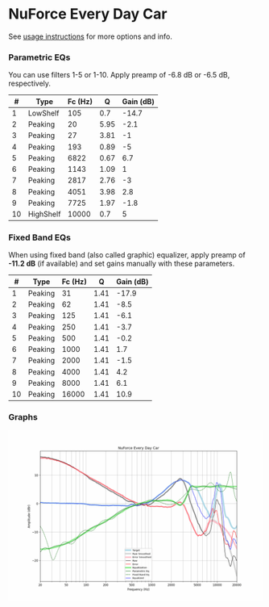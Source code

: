 # NuForce Every Day Car
See [usage instructions](https://github.com/jaakkopasanen/AutoEq#usage) for more options and info.

### Parametric EQs
You can use filters 1-5 or 1-10. Apply preamp of -6.8 dB or -6.5 dB, respectively.

|   # | Type      |   Fc (Hz) |    Q |   Gain (dB) |
|-----|-----------|-----------|------|-------------|
|   1 | LowShelf  |       105 | 0.7  |       -14.7 |
|   2 | Peaking   |        20 | 5.95 |        -2.1 |
|   3 | Peaking   |        27 | 3.81 |        -1   |
|   4 | Peaking   |       193 | 0.89 |        -5   |
|   5 | Peaking   |      6822 | 0.67 |         6.7 |
|   6 | Peaking   |      1143 | 1.09 |         1   |
|   7 | Peaking   |      2817 | 2.76 |        -3   |
|   8 | Peaking   |      4051 | 3.98 |         2.8 |
|   9 | Peaking   |      7725 | 1.97 |        -1.8 |
|  10 | HighShelf |     10000 | 0.7  |         5   |

### Fixed Band EQs
When using fixed band (also called graphic) equalizer, apply preamp of **-11.2 dB** (if available) and set gains manually with these parameters.

|   # | Type    |   Fc (Hz) |    Q |   Gain (dB) |
|-----|---------|-----------|------|-------------|
|   1 | Peaking |        31 | 1.41 |       -17.9 |
|   2 | Peaking |        62 | 1.41 |        -8.5 |
|   3 | Peaking |       125 | 1.41 |        -6.1 |
|   4 | Peaking |       250 | 1.41 |        -3.7 |
|   5 | Peaking |       500 | 1.41 |        -0.2 |
|   6 | Peaking |      1000 | 1.41 |         1.7 |
|   7 | Peaking |      2000 | 1.41 |        -1.5 |
|   8 | Peaking |      4000 | 1.41 |         4.2 |
|   9 | Peaking |      8000 | 1.41 |         6.1 |
|  10 | Peaking |     16000 | 1.41 |        10.9 |

### Graphs
![](./NuForce%20Every%20Day%20Car.png)
